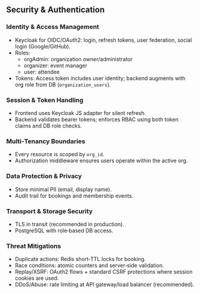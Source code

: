 ## Security & Authentication

### Identity & Access Management

- Keycloak for OIDC/OAuth2: login, refresh tokens, user federation, social login (Google/GitHub).
- Roles:
  - orgAdmin: organization owner/administrator
  - organizer: event manager
  - user: attendee
- Tokens: Access token includes user identity; backend augments with org role from DB (`organization_users`).

### Session & Token Handling

- Frontend uses Keycloak JS adapter for silent refresh.
- Backend validates bearer tokens; enforces RBAC using both token claims and DB role checks.

### Multi‑Tenancy Boundaries

- Every resource is scoped by `org_id`.
- Authorization middleware ensures users operate within the active org.

### Data Protection & Privacy

- Store minimal PII (email, display name).
- Audit trail for bookings and membership events.

### Transport & Storage Security

- TLS in transit (recommended in production).
- PostgreSQL with role‑based DB access.

### Threat Mitigations

- Duplicate actions: Redis short‑TTL locks for booking.
- Race conditions: atomic counters and server‑side validation.
- Replay/XSRF: OAuth2 flows + standard CSRF protections where session cookies are used.
- DDoS/Abuse: rate limiting at API gateway/load balancer (recommended).


